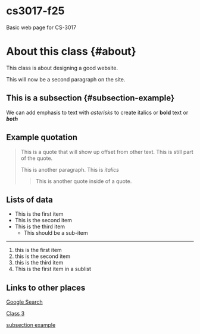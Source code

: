 # cs3017-f25
Basic web page for CS-3017

# About this class {#about}
This class is about designing a good website.  

This will now be a second paragraph on the site. 

## This is a subsection {#subsection-example} 
We can add emphasis to text with *asterisks* to create italics or **bold** text or ***both*** 

## Example quotation
> This is a quote that will show up offset from other text.
> This is still part of the quote.
>
> This is another paragraph. This is *italics*
>
>> This is another quote inside of a quote. 

## Lists of data 

+ This is the first item
+ This is the second item
+ This is the third item
  + This should be a sub-item

------------------------------------
 
1. this is the first item
2. this is the second item
3. this is the third item
  1. This is the first item in a sublist

## Links to other places 
[Google Search](https://google.com)

[Class 3](class3) 

[subsection example](#subsection-example)   
